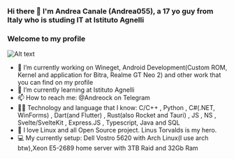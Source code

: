 ### Hi there 👋 I'm Andrea Canale (Andrea055), a 17 yo guy from Italy who is studing IT at Istituto Agnelli
### Welcome to my profile

![Alt text](https://spotify-recently-played-readme.vercel.app/api?user=02235at82rirqdp126nz02qpe)

- 🔭 I’m currently working on Wineget, Android Development(Custom ROM, Kernel and application for Bitra, Realme GT Neo 2) and other work that you can find on my profile
- 🌱 I’m currently learning at Istituto Agnelli
- 📫 How to reach me: @Andreock on Telegram
- 👨‍💻 Technology and language that I know:  C/C++ , Python , C#(.NET, WinForms) , Dart(and Flutter) , Rust(also Rocket and Tauri) , JS , NS , Svelte/SvelteKit , Express.JS , Typescript, Java and SQL
- 🐧 I love Linux and all Open Source project. Linus Torvalds is my hero.
- 💻 My currently setup: Dell Vostro 5620 with Arch Linux(I use arch btw),Xeon E5-2689 home server with 3TB Raid and 32Gb Ram 
